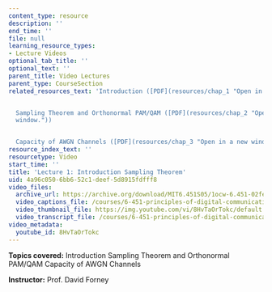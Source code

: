 ```yaml
---
content_type: resource
description: ''
end_time: ''
file: null
learning_resource_types:
- Lecture Videos
optional_tab_title: ''
optional_text: ''
parent_title: Video Lectures
parent_type: CourseSection
related_resources_text: 'Introduction ([PDF](resources/chap_1 "Open in a new window."))


  Sampling Theorem and Orthonormal PAM/QAM ([PDF](resources/chap_2 "Open in a new
  window."))


  Capacity of AWGN Channels ([PDF](resources/chap_3 "Open in a new window."))'
resource_index_text: ''
resourcetype: Video
start_time: ''
title: 'Lecture 1: Introduction Sampling Theorem'
uid: 4a96c050-6bb6-52c1-deef-5d8915fdfff8
video_files:
  archive_url: https://archive.org/download/MIT6.451S05/1ocw-6.451-02feb05-220k.mp4
  video_captions_file: /courses/6-451-principles-of-digital-communication-ii-spring-2005/0ae07dafba3c5f0b81e489c2726bdcdb_8HvTaOrTokc.vtt
  video_thumbnail_file: https://img.youtube.com/vi/8HvTaOrTokc/default.jpg
  video_transcript_file: /courses/6-451-principles-of-digital-communication-ii-spring-2005/147cf944eeb88d98e97f2d8c76f7fcc9_8HvTaOrTokc.pdf
video_metadata:
  youtube_id: 8HvTaOrTokc
---
```


**Topics covered:** Introduction Sampling Theorem and Orthonormal PAM/QAM Capacity of AWGN Channels

**Instructor:** Prof. David Forney